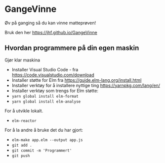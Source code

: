 # GangeVinne

Øv på ganging så du kan vinne matteprøven!

Bruk den her https://jhf.github.io/GangeVinne

## Hvordan programmere på din egen maskin

Gjør klar maskina
* Installer Visual Studio Code - fra https://code.visualstudio.com/download
* Installer støtte for Elm fra https://guide.elm-lang.org/install.html
* Installer verktøy for å installere nyttige ting https://yarnpkg.com/lang/en/ 
*  Installer verktøy som trengs for Elm støtte:
  * `yarn global install elm-format`
  * `yarn global install elm-analyse`

For å utvikle lokalt.
* `elm-reactor`

For å la andre å bruke det du har gjort:
* `elm-make app.elm --output app.js`
* `git add .`
* `git commit -m 'Programmert'`
* `git push`
